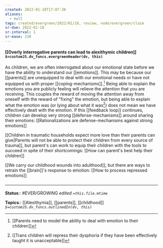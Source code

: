 ```yaml
---
created: 2022-01-18T17:07:30 
aliases:
  - null
tags: created/evergreen/2022/01/18, review, node/evergreen/claim
sr-due: 2022-01-18
sr-interval: 1
sr-ease: 230
---
```


#### [[Overly interrogative parents can lead to alexithymic children]] `$=customJS.dv_funcs.evergreenHeader(dv, this)`

As children, we are often interrogated about our emotional state before we have the ability to understand our [[emotions]]. This may be because our [[parents]] are unequipped to deal with our emotional needs or have not equipped us with proper [[coping-mechanisms]].[^1] Being able to explain the emotions you are publicly feeling will relieve the attention that you are receiving. This couples the reward of moving the attention away from oneself with the reward of "fixing" the emotion, but being able to explain what the emotion was (or lying about what it was[^2]) does not mean we have effectively dealt with the emotion. If this [[feedback loop]] continues, children can develop very strong [[defense-mechanisms]] around sharing their emotions:
[[Rationalizations are defense-mechanisms against strong emotions]]

[^1]: [[Parents need to model the ability to deal with emotion to their children]]
[^2]: [[Trans children will repress their dysphoria if they have been effectively taught it is unacceptable]]

[[Children in traumatic households expect more love than their parents can give|Parents will not be able to protect their children from every source of trauma]], but parent's can work to equip their children with the tools to succeed in spite of their shortcomings: [[How can parent's best help their children]]

[[We carry our childhood wounds into adulthood]], but there are ways to retrain the [[brain]]'s response to emotion: [[How to process repressed emotions]]
### <hr class="footnote"/>

**Status**:: #EVER/GROWING
*edited `=this.file.mtime`*

**Topics**:: [[Alexithymia]], [[parents]], [[childhood]]
*`$=customJS.dv_funcs.outlinedIn(dv, this)`*
